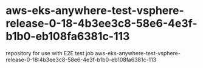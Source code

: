 # aws-eks-anywhere-test-vsphere-release-0-18-4b3ee3c8-58e6-4e3f-b1b0-eb108fa6381c-113
repository for use with E2E test job aws-eks-anywhere-test-vsphere-release-0-18:4b3ee3c8-58e6-4e3f-b1b0-eb108fa6381c-113
